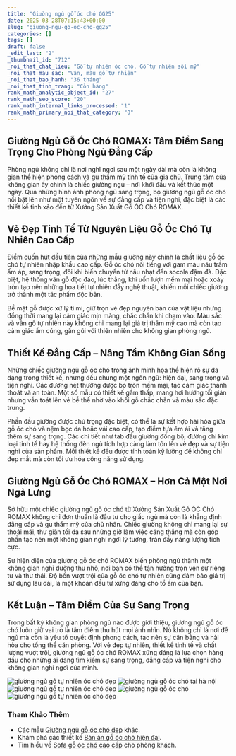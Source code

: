 ```yaml
---
title: "Giường ngủ gỗ óc chó GG25"
date: 2025-03-28T07:15:43+00:00
slug: "giuong-ngu-go-oc-cho-gg25"
categories: []
tags: []
draft: false
_edit_last: "2"
_thumbnail_id: "712"
_noi_that_chat_lieu: "Gỗ tự nhiên óc chó, Gỗ tự nhiên sồi mỹ"
_noi_that_mau_sac: "Vân, màu gỗ tự nhiên"
_noi_that_bao_hanh: "36 tháng"
_noi_that_tinh_trang: "Còn hàng"
rank_math_analytic_object_id: "27"
rank_math_seo_score: "20"
rank_math_internal_links_processed: "1"
rank_math_primary_noi_that_category: "0"
---
```

## Giường Ngủ Gỗ Óc Chó ROMAX: Tâm Điểm Sang Trọng Cho Phòng Ngủ Đẳng Cấp

Phòng ngủ không chỉ là nơi nghỉ ngơi sau một ngày dài mà còn là không gian thể hiện phong cách và gu thẩm mỹ tinh tế của gia chủ. Trung tâm của không gian ấy chính là chiếc giường ngủ – nơi khởi đầu và kết thúc một ngày. Qua những hình ảnh phòng ngủ sang trọng, bộ giường ngủ gỗ óc chó nổi bật lên như một tuyên ngôn về sự đẳng cấp và tiện nghi, đặc biệt là các thiết kế tinh xảo đến từ Xưởng Sản Xuất Gỗ ÓC Chó ROMAX.

## Vẻ Đẹp Tinh Tế Từ Nguyên Liệu Gỗ Óc Chó Tự Nhiên Cao Cấp

Điểm cuốn hút đầu tiên của những mẫu giường này chính là chất liệu gỗ óc chó tự nhiên nhập khẩu cao cấp. Gỗ óc chó nổi tiếng với gam màu nâu trầm ấm áp, sang trọng, đôi khi biến chuyển từ nâu nhạt đến socola đậm đà. Đặc biệt, hệ thống vân gỗ độc đáo, lúc thẳng, khi uốn lượn mềm mại hoặc xoáy tròn tạo nên những họa tiết tự nhiên đầy nghệ thuật, khiến mỗi chiếc giường trở thành một tác phẩm độc bản.

Bề mặt gỗ được xử lý tỉ mỉ, giữ trọn vẻ đẹp nguyên bản của vật liệu nhưng đồng thời mang lại cảm giác mịn màng, chắc chắn khi chạm vào. Màu sắc và vân gỗ tự nhiên này không chỉ mang lại giá trị thẩm mỹ cao mà còn tạo cảm giác ấm cúng, gần gũi với thiên nhiên cho không gian phòng ngủ.

## Thiết Kế Đẳng Cấp – Nâng Tầm Không Gian Sống

Những chiếc giường ngủ gỗ óc chó trong ảnh minh họa thể hiện rõ sự đa dạng trong thiết kế, nhưng đều chung một ngôn ngữ: hiện đại, sang trọng và tiện nghi. Các đường nét thường được bo tròn mềm mại, tạo cảm giác thanh thoát và an toàn. Một số mẫu có thiết kế gầm thấp, mang hơi hướng tối giản nhưng vẫn toát lên vẻ bề thế nhờ vào khối gỗ chắc chắn và màu sắc đặc trưng.

Phần đầu giường được chú trọng đặc biệt, có thể là sự kết hợp hài hòa giữa gỗ óc chó và nệm bọc da hoặc vải cao cấp, tạo điểm tựa êm ái và tăng thêm sự sang trọng. Các chi tiết như tab đầu giường đồng bộ, đường chỉ kim loại tinh tế hay hệ thống đèn ngủ tích hợp càng làm tôn lên vẻ đẹp và sự tiện nghi của sản phẩm. Mỗi thiết kế đều được tính toán kỹ lưỡng để không chỉ đẹp mắt mà còn tối ưu hóa công năng sử dụng.

## Giường Ngủ Gỗ Óc Chó ROMAX – Hơn Cả Một Nơi Ngả Lưng

Sở hữu một chiếc giường ngủ gỗ óc chó từ Xưởng Sản Xuất Gỗ ÓC Chó ROMAX không chỉ đơn thuần là đầu tư cho giấc ngủ mà còn là khẳng định đẳng cấp và gu thẩm mỹ của chủ nhân. Chiếc giường không chỉ mang lại sự thoải mái, thư giãn tối đa sau những giờ làm việc căng thẳng mà còn góp phần tạo nên một không gian nghỉ ngơi lý tưởng, tràn đầy năng lượng tích cực.

Sự hiện diện của giường gỗ óc chó ROMAX biến phòng ngủ thành một không gian nghỉ dưỡng thu nhỏ, nơi bạn có thể tận hưởng trọn vẹn sự riêng tư và thư thái. Độ bền vượt trội của gỗ óc chó tự nhiên cũng đảm bảo giá trị sử dụng lâu dài, là một khoản đầu tư xứng đáng cho tổ ấm của bạn.

## Kết Luận – Tâm Điểm Của Sự Sang Trọng

Trong bất kỳ không gian phòng ngủ nào được giới thiệu, giường ngủ gỗ óc chó luôn giữ vai trò là tâm điểm thu hút mọi ánh nhìn. Nó không chỉ là nơi để ngủ mà còn là yếu tố quyết định phong cách, tạo nên sự cân bằng và hài hòa cho tổng thể căn phòng. Với vẻ đẹp tự nhiên, thiết kế tinh tế và chất lượng vượt trội, giường ngủ gỗ óc chó ROMAX xứng đáng là lựa chọn hàng đầu cho những ai đang tìm kiếm sự sang trọng, đẳng cấp và tiện nghi cho không gian nghỉ ngơi của mình.

![giường ngủ gỗ tự nhiên óc chó đẹp](/img/giuong/gg25/giuong-go-oc-cho-gg25-20.webp)
![giường ngủ gỗ óc chó tại hà nội](/img/giuong/gg25/giuong-go-oc-cho-gg25-21.webp)
![giường ngủ gỗ tự nhiên óc chó đẹp](/img/giuong/gg25/giuong-go-oc-cho-gg25-22.webp)
![giường ngủ gỗ óc chó](/img/giuong/gg25/giuong-go-oc-cho-gg25-23.webp)
![giường ngủ gỗ tự nhiên óc chó đẹp](/img/giuong/gg25/giuong-go-oc-cho-gg25-24.webp)

### Tham Khảo Thêm

* Các mẫu [Giường ngủ gỗ óc chó đẹp](https://romax.vn/danh-muc/phong-ngu/giuong-go-oc-cho/) khác.
* Khám phá các thiết kế [Bàn ăn gỗ óc chó hiện đại](https://romax.vn/danh-muc/phong-bep/ban-an-go-oc-cho/).
* Tìm hiểu về [Sofa gỗ óc chó cao cấp](https://romax.vn/danh-muc/phong-khach/sofa-go-oc-cho/) cho phòng khách.
